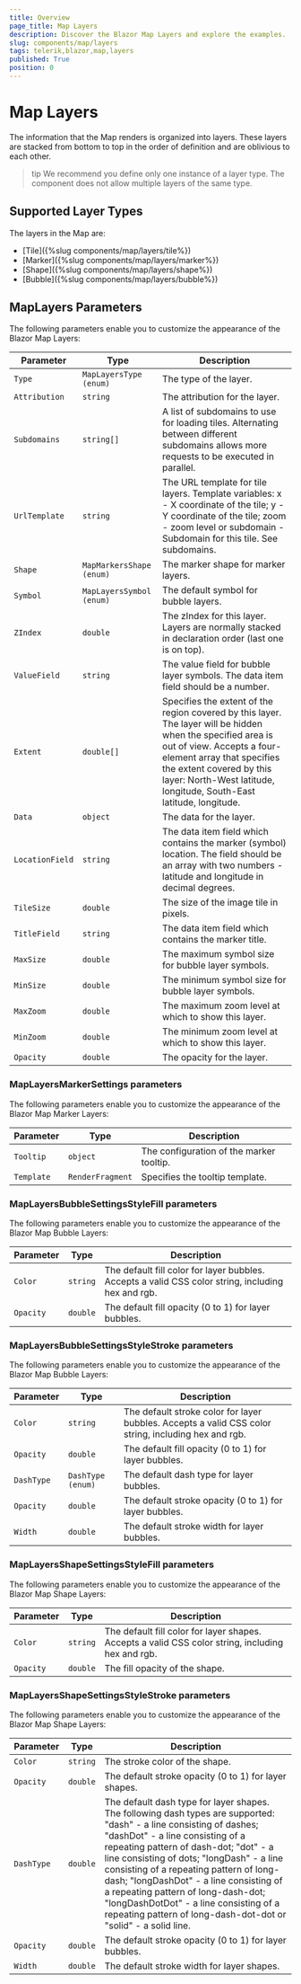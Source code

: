 ```yaml
---
title: Overview
page_title: Map Layers
description: Discover the Blazor Map Layers and explore the examples.
slug: components/map/layers
tags: telerik,blazor,map,layers
published: True
position: 0
---
```


# Map Layers

The information that the Map renders is organized into layers. These layers are stacked from bottom to top in the order of definition and are oblivious to each other.

>tip We recommend you define only one instance of a layer type. The component does not allow multiple layers of the same type.

## Supported Layer Types

The layers in the Map are:

* [Tile]({%slug components/map/layers/tile%})
* [Marker]({%slug components/map/layers/marker%})
* [Shape]({%slug components/map/layers/shape%})
* [Bubble]({%slug components/map/layers/bubble%})

## MapLayers Parameters

The following parameters enable you to customize the appearance of the Blazor Map Layers:

| Parameter | Type | Description |
| ----------- | ----------- | ----------- |
| `Type` | `MapLayersType (enum)` | The type of the layer. |
| `Attribution` | `string` | The attribution for the layer. |
| `Subdomains` | `string[]` | A list of subdomains to use for loading tiles. Alternating between different subdomains allows more requests to be executed in parallel. |
| `UrlTemplate` | `string` | The URL template for tile layers. Template variables: x - X coordinate of the tile; y - Y coordinate of the tile; zoom - zoom level or subdomain - Subdomain for this tile. See subdomains. |
| `Shape` | `MapMarkersShape (enum)` | The marker shape for marker layers. |
| `Symbol` | `MapLayersSymbol (enum)` | The default symbol for bubble layers. |
| `ZIndex` | `double` | The zIndex for this layer. Layers are normally stacked in declaration order (last one is on top). |
| `ValueField` | `string` | The value field for bubble layer symbols. The data item field should be a number. |
| `Extent` | `double[]` | Specifies the extent of the region covered by this layer. The layer will be hidden when the specified area is out of view. Accepts a four-element array that specifies the extent covered by this layer: North-West latitude, longitude, South-East latitude, longitude. |
| `Data` | `object` | The data for the layer. |
| `LocationField` | `string` | The data item field which contains the marker (symbol) location. The field should be an array with two numbers - latitude and longitude in decimal degrees. |
| `TileSize` | `double` | The size of the image tile in pixels. |
| `TitleField` | `string` | The data item field which contains the marker title. |
| `MaxSize` | `double` | The maximum symbol size for bubble layer symbols. |
| `MinSize` | `double` | The minimum symbol size for bubble layer symbols. |
| `MaxZoom` | `double` | The maximum zoom level at which to show this layer. |
| `MinZoom` | `double` | The minimum zoom level at which to show this layer. |
| `Opacity` | `double` | The opacity for the layer. |

### MapLayersMarkerSettings parameters

The following parameters enable you to customize the appearance of the Blazor Map Marker Layers:

| Parameter | Type | Description |
| ----------- | ----------- | ----------- |
| `Tooltip` | `object` | The configuration of the marker tooltip. |
| `Template` | `RenderFragment` | Specifies the tooltip template. |

### MapLayersBubbleSettingsStyleFill parameters

The following parameters enable you to customize the appearance of the Blazor Map Bubble Layers:

| Parameter | Type | Description |
| ----------- | ----------- | ----------- |
| `Color` | `string` | The default fill color for layer bubbles. Accepts a valid CSS color string, including hex and rgb. |
| `Opacity` | `double` | The default fill opacity (0 to 1) for layer bubbles. |

### MapLayersBubbleSettingsStyleStroke parameters

The following parameters enable you to customize the appearance of the Blazor Map Bubble Layers:

| Parameter | Type | Description |
| ----------- | ----------- | ----------- |
| `Color` | `string` | The default stroke color for layer bubbles. Accepts a valid CSS color string, including hex and rgb. |
| `Opacity` | `double` | The default fill opacity (0 to 1) for layer bubbles. |
| `DashType` | `DashType (enum)` | The default dash type for layer bubbles. |
| `Opacity` | `double` | The default stroke opacity (0 to 1) for layer bubbles. |
| `Width` | `double` | The default stroke width for layer bubbles. |

### MapLayersShapeSettingsStyleFill parameters

The following parameters enable you to customize the appearance of the Blazor Map Shape Layers:

| Parameter | Type | Description |
| ----------- | ----------- | ----------- |
| `Color` | `string` | The default fill color for layer shapes. Accepts a valid CSS color string, including hex and rgb. |
| `Opacity` | `double` | The fill opacity of the shape. |

### MapLayersShapeSettingsStyleStroke parameters

The following parameters enable you to customize the appearance of the Blazor Map Shape Layers:

| Parameter | Type | Description |
| ----------- | ----------- | ----------- |
| `Color` | `string` | The stroke color of the shape. |
| `Opacity` | `double` | The default stroke opacity (0 to 1) for layer shapes. |
| `DashType` | `double` | The default dash type for layer shapes. The following dash types are supported: "dash" - a line consisting of dashes; "dashDot" - a line consisting of a repeating pattern of dash-dot; "dot" - a line consisting of dots; "longDash" - a line consisting of a repeating pattern of long-dash; "longDashDot" - a line consisting of a repeating pattern of long-dash-dot; "longDashDotDot" - a line consisting of a repeating pattern of long-dash-dot-dot or "solid" - a solid line. |
| `Opacity` | `double` | The default stroke opacity (0 to 1) for layer bubbles. |
| `Width` | `double` | The default stroke width for layer shapes. |